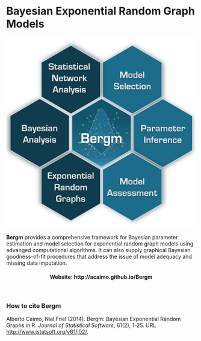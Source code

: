 
# Bayesian Exponential Random Graph Models



<p align="center">
<img src="Bergm_logo.png" />
</p>

**Bergm** provides a comprehensive framework for Bayesian parameter estimation and model selection for exponential random graph models using advanged computational algorithms. It can also supply graphical Bayesian goodness-of-fit procedures that address the issue of model adequacy and missing data imputation.

<h4 align="center">
  Website: http://acaimo.github.io/Bergm
</h4>
<br/>

### How to cite **Bergm**

Alberto Caimo, Nial Friel (2014). Bergm: Bayesian Exponential Random Graphs in R. *Journal of Statistical Software*, 61(2), 1-25. URL http://www.jstatsoft.org/v61/i02/.
